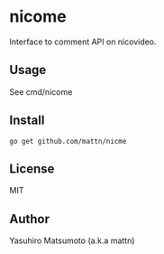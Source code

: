 # nicome

Interface to comment API on nicovideo.

## Usage

See cmd/nicome

## Install

```
go get github.com/mattn/nicme
```

## License

MIT

## Author

Yasuhiro Matsumoto (a.k.a mattn)

